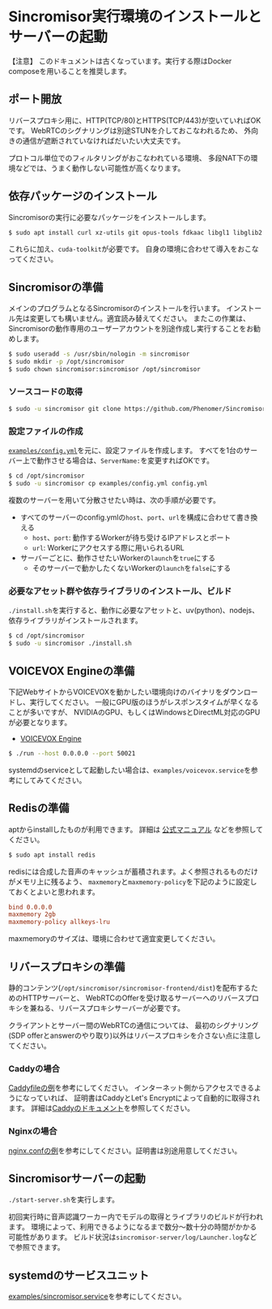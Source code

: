# Sincromisor実行環境のインストールとサーバーの起動

【注意】 このドキュメントは古くなっています。実行する際はDocker composeを用いることを推奨します。

## ポート開放

リバースプロキシ用に、HTTP(TCP/80)とHTTPS(TCP/443)が空いていればOKです。
WebRTCのシグナリングは別途STUNを介しておこなわれるため、
外向きの通信が遮断されていなければだいたい大丈夫です。

プロトコル単位でのフィルタリングがおこなわれている環境、
多段NAT下の環境などでは、うまく動作しない可能性が高くなります。

## 依存パッケージのインストール

Sincromisorの実行に必要なパッケージをインストールします。

```sh
$ sudo apt install curl xz-utils git opus-tools fdkaac libgl1 libglib2.0-bin libaio-dev
```

これらに加え、`cuda-toolkit`が必要です。
自身の環境に合わせて導入をおこなってください。

## Sincromisorの準備

メインのプログラムとなるSincromisorのインストールを行います。
インストール先は変更しても構いません。適宜読み替えてください。
またこの作業は、Sincromisorの動作専用のユーザーアカウントを別途作成し実行することをお勧めします。

```sh
$ sudo useradd -s /usr/sbin/nologin -m sincromisor
$ sudo mkdir -p /opt/sincromisor
$ sudo chown sincromisor:sincromisor /opt/sincromisor
```

### ソースコードの取得

```sh
$ sudo -u sincromisor git clone https://github.com/Phenomer/Sincromisor /opt/sincromisor
```

### 設定ファイルの作成

[`examples/config.yml`](examples/config.yml)を元に、設定ファイルを作成します。
すべてを1台のサーバー上で動作させる場合は、`ServerName:`を変更すればOKです。

```sh
$ cd /opt/sincromisor
$ sudo -u sincromisor cp examples/config.yml config.yml
```

複数のサーバーを用いて分散させたい時は、次の手順が必要です。

* すべてのサーバーのconfig.ymlの`host`、`port`、`url`を構成に合わせて書き換える
  * `host`、`port`: 動作するWorkerが待ち受けるIPアドレスとポート
  * `url`: Workerにアクセスする際に用いられるURL
* サーバーごとに、動作させたいWorkerの`launch`を`true`にする
  * そのサーバーで動かしたくないWorkerの`launch`を`false`にする

### 必要なアセット群や依存ライブラリのインストール、ビルド

`./install.sh`を実行すると、動作に必要なアセットと、uv(python)、nodejs、依存ライブラリがインストールされます。

```sh
$ cd /opt/sincromisor
$ sudo -u sincromisor ./install.sh
```

## VOICEVOX Engineの準備

下記WebサイトからVOICEVOXを動かしたい環境向けのバイナリをダウンロードし、実行してください。
一般にGPU版のほうがレスポンスタイムが早くなることが多いですが、
NVIDIAのGPU、もしくはWindowsとDirectML対応のGPUが必要となります。

* [VOICEVOX Engine](https://github.com/VOICEVOX/voicevox_engine)

```sh
$ ./run --host 0.0.0.0 --port 50021
```

systemdのserviceとして起動したい場合は、`examples/voicevox.service`を参考にしてみてください。

## Redisの準備

aptからinstallしたものが利用できます。
詳細は
[公式マニュアル](https://redis.io/docs/latest/operate/oss_and_stack/install/install-redis/install-redis-on-linux/)
などを参照してください。

```sh
$ sudo apt install redis
```

redisには合成した音声のキャッシュが蓄積されます。よく参照されるものだけがメモリ上に残るよう、
`maxmemory`と`maxmemory-policy`を下記のように設定しておくとよいと思われます。

```conf
bind 0.0.0.0
maxmemory 2gb
maxmemory-policy allkeys-lru
```

maxmemoryのサイズは、環境に合わせて適宜変更してください。

## リバースプロキシの準備

静的コンテンツ(`/opt/sincromisor/sincromisor-frontend/dist`)を配布するためのHTTPサーバーと、
WebRTCのOfferを受け取るサーバーへのリバースプロキシを兼ねる、リバースプロキシサーバーが必要です。

クライアントとサーバー間のWebRTCの通信については、
最初のシグナリング(SDP offerとanswerのやり取り)以外はリバースプロキシを介さない点に注意してください。

### Caddyの場合

[Caddyfileの例](examples/Caddyfile.rproxy)を参考にしてください。
インターネット側からアクセスできるようになっていれば、
証明書はCaddyとLet's Encryptによって自動的に取得されます。
詳細は[Caddyのドキュメント](https://caddyserver.com/docs/)を参照してください。

### Nginxの場合

[nginx.confの例](examples/nginx.conf)を参考にしてください。証明書は別途用意してください。

## Sincromisorサーバーの起動

`./start-server.sh`を実行します。

初回実行時に音声認識ワーカー内でモデルの取得とライブラリのビルドが行われます。
環境によって、利用できるようになるまで数分～数十分の時間がかかる可能性があります。
ビルド状況は`sincromisor-server/log/Launcher.log`などで参照できます。

## systemdのサービスユニット

[examples/sincromisor.service](examples/sincromisor.service)を参考にしてください。
